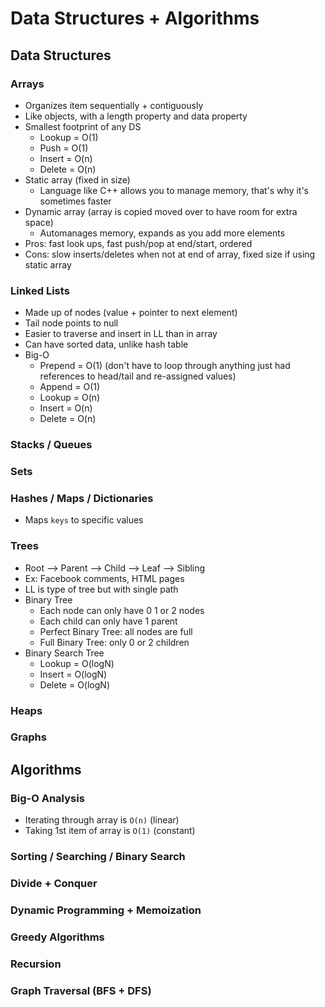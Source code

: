 # Data Structures + Algorithms
## Data Structures
### Arrays
- Organizes item sequentially + contiguously
- Like objects, with a length property and data property
- Smallest footprint of any DS
  - Lookup = O(1)
  - Push = O(1)
  - Insert = O(n)
  - Delete = O(n)
- Static array (fixed in size)
  - Language like C++ allows you to manage memory, that's why it's sometimes faster 
- Dynamic array (array is copied moved over to have room for extra space)
  - Automanages memory, expands as you add more elements
- Pros: fast look ups, fast push/pop at end/start, ordered
- Cons: slow inserts/deletes when not at end of array, fixed size if using static array

### Linked Lists
- Made up of nodes (value + pointer to next element)
- Tail node points to null
- Easier to traverse and insert in LL than in array
- Can have sorted data, unlike hash table
- Big-O
  - Prepend = O(1) (don't have to loop through anything just had references to head/tail and re-assigned values)
  - Append = O(1)
  - Lookup = O(n)
  - Insert = O(n)
  - Delete = O(n)

### Stacks / Queues

### Sets

### Hashes / Maps / Dictionaries
- Maps `keys` to specific values

### Trees
- Root --> Parent --> Child --> Leaf --> Sibling
- Ex: Facebook comments, HTML pages
- LL is type of tree but with single path
- Binary Tree
  - Each node can only have 0 1 or 2 nodes
  - Each child can only have 1 parent
  - Perfect Binary Tree: all nodes are full
  - Full Binary Tree: only 0 or 2 children
- Binary Search Tree
  - Lookup = O(logN)
  - Insert = O(logN)
  - Delete = O(logN)

### Heaps

### Graphs

## Algorithms
### Big-O Analysis
- Iterating through array is `O(n)` (linear)
- Taking 1st item of array is `O(1)` (constant)

### Sorting / Searching / Binary Search

### Divide + Conquer

### Dynamic Programming + Memoization

### Greedy Algorithms

### Recursion

### Graph Traversal (BFS + DFS)
